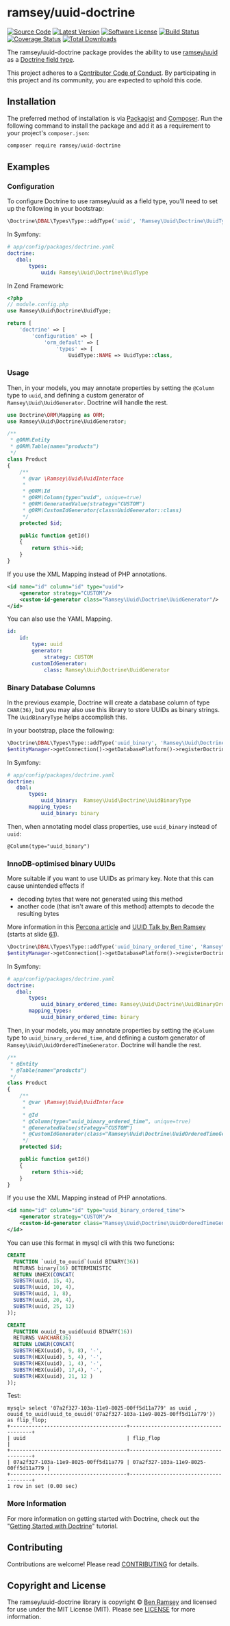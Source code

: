 # ramsey/uuid-doctrine

[![Source Code][badge-source]][source]
[![Latest Version][badge-release]][release]
[![Software License][badge-license]][license]
[![Build Status][badge-build]][build]
[![Coverage Status][badge-coverage]][coverage]
[![Total Downloads][badge-downloads]][downloads]

The ramsey/uuid-doctrine package provides the ability to use
[ramsey/uuid][ramsey-uuid] as a [Doctrine field type][doctrine-field-type].

This project adheres to a [Contributor Code of Conduct][conduct]. By participating in this project and its community, you are expected to uphold this code.

## Installation

The preferred method of installation is via [Packagist][] and [Composer][]. Run
the following command to install the package and add it as a requirement to
your project's `composer.json`:

```bash
composer require ramsey/uuid-doctrine
```

## Examples

### Configuration

To configure Doctrine to use ramsey/uuid as a field type, you'll need to set up
the following in your bootstrap:

``` php
\Doctrine\DBAL\Types\Type::addType('uuid', 'Ramsey\Uuid\Doctrine\UuidType');
```

In Symfony:

 ``` yaml
# app/config/packages/doctrine.yaml
doctrine:
    dbal:
        types:
            uuid: Ramsey\Uuid\Doctrine\UuidType
```

In Zend Framework:

```php
<?php 
// module.config.php
use Ramsey\Uuid\Doctrine\UuidType;

return [
    'doctrine' => [
        'configuration' => [
            'orm_default' => [
                'types' => [
                    UuidType::NAME => UuidType::class,
```

### Usage

Then, in your models, you may annotate properties by setting the `@Column`
type to `uuid`, and defining a custom generator of `Ramsey\Uuid\UuidGenerator`.
Doctrine will handle the rest.

``` php
use Doctrine\ORM\Mapping as ORM;
use Ramsey\Uuid\Doctrine\UuidGenerator;

/**
 * @ORM\Entity
 * @ORM\Table(name="products")
 */
class Product
{
    /**
     * @var \Ramsey\Uuid\UuidInterface
     *
     * @ORM\Id
     * @ORM\Column(type="uuid", unique=true)
     * @ORM\GeneratedValue(strategy="CUSTOM")
     * @ORM\CustomIdGenerator(class=UuidGenerator::class)
     */
    protected $id;

    public function getId()
    {
        return $this->id;
    }
}
```

If you use the XML Mapping instead of PHP annotations.

``` XML
<id name="id" column="id" type="uuid">
    <generator strategy="CUSTOM"/>
    <custom-id-generator class="Ramsey\Uuid\Doctrine\UuidGenerator"/>
</id>
```

You can also use the YAML Mapping.

``` yaml
id:
    id:
        type: uuid
        generator:
            strategy: CUSTOM
        customIdGenerator:
            class: Ramsey\Uuid\Doctrine\UuidGenerator
```

### Binary Database Columns

In the previous example, Doctrine will create a database column of type `CHAR(36)`,
but you may also use this library to store UUIDs as binary strings. The
`UuidBinaryType` helps accomplish this.

In your bootstrap, place the following:

``` php
\Doctrine\DBAL\Types\Type::addType('uuid_binary', 'Ramsey\Uuid\Doctrine\UuidBinaryType');
$entityManager->getConnection()->getDatabasePlatform()->registerDoctrineTypeMapping('uuid_binary', 'binary');
```

In Symfony:

 ``` yaml
# app/config/packages/doctrine.yaml
doctrine:
    dbal:
        types:
            uuid_binary:  Ramsey\Uuid\Doctrine\UuidBinaryType
        mapping_types:
            uuid_binary: binary
```     

Then, when annotating model class properties, use `uuid_binary` instead of `uuid`:

    @Column(type="uuid_binary")

### InnoDB-optimised binary UUIDs

More suitable if you want to use UUIDs as primary key. Note that this can cause unintended effects if

* decoding bytes that were not generated using this method
* another code (that isn't aware of this method) attempts to decode the resulting bytes

More information in this [Percona article][percona-optimized-uuids]
and [UUID Talk by Ben Ramsey][benramsey-com-uuid-talk] (starts at slide [61](https://speakerdeck.com/ramsey/identify-all-the-things-with-uuids-true-north-php-2016?slide=64)).

``` php
\Doctrine\DBAL\Types\Type::addType('uuid_binary_ordered_time', 'Ramsey\Uuid\Doctrine\UuidBinaryOrderedTimeType');
$entityManager->getConnection()->getDatabasePlatform()->registerDoctrineTypeMapping('uuid_binary_ordered_time', 'binary');
```

In Symfony:

 ``` yaml
# app/config/packages/doctrine.yaml
doctrine:
    dbal:
        types:
            uuid_binary_ordered_time: Ramsey\Uuid\Doctrine\UuidBinaryOrderedTimeType
        mapping_types:
            uuid_binary_ordered_time: binary
```     

Then, in your models, you may annotate properties by setting the `@Column`
type to `uuid_binary_ordered_time`, and defining a custom generator of `Ramsey\Uuid\UuidOrderedTimeGenerator`.
Doctrine will handle the rest.

``` php
/**
 * @Entity
 * @Table(name="products")
 */
class Product
{
    /**
     * @var \Ramsey\Uuid\UuidInterface
     *
     * @Id
     * @Column(type="uuid_binary_ordered_time", unique=true)
     * @GeneratedValue(strategy="CUSTOM")
     * @CustomIdGenerator(class="Ramsey\Uuid\Doctrine\UuidOrderedTimeGenerator")
     */
    protected $id;

    public function getId()
    {
        return $this->id;
    }
}
```

If you use the XML Mapping instead of PHP annotations.
``` XML
<id name="id" column="id" type="uuid_binary_ordered_time">
    <generator strategy="CUSTOM"/>
    <custom-id-generator class="Ramsey\Uuid\Doctrine\UuidOrderedTimeGenerator"/>
</id>
```

You can use this format in mysql cli with this two functions: 
``` SQL
CREATE 
  FUNCTION `uuid_to_ouuid`(uuid BINARY(36))
  RETURNS binary(16) DETERMINISTIC
  RETURN UNHEX(CONCAT(
  SUBSTR(uuid, 15, 4),
  SUBSTR(uuid, 10, 4),
  SUBSTR(uuid, 1, 8),
  SUBSTR(uuid, 20, 4),
  SUBSTR(uuid, 25, 12)
));

CREATE 
  FUNCTION ouuid_to_uuid(uuid BINARY(16))
  RETURNS VARCHAR(36)
  RETURN LOWER(CONCAT(
  SUBSTR(HEX(uuid), 9, 8), '-',
  SUBSTR(HEX(uuid), 5, 4), '-',
  SUBSTR(HEX(uuid), 1, 4), '-',
  SUBSTR(HEX(uuid), 17,4), '-',
  SUBSTR(HEX(uuid), 21, 12 )
));
```

Test:

```
mysql> select '07a2f327-103a-11e9-8025-00ff5d11a779' as uuid , ouuid_to_uuid(uuid_to_ouuid('07a2f327-103a-11e9-8025-00ff5d11a779')) as flip_flop;
+--------------------------------------+--------------------------------------+
| uuid                                 | flip_flop                            |
+--------------------------------------+--------------------------------------+
| 07a2f327-103a-11e9-8025-00ff5d11a779 | 07a2f327-103a-11e9-8025-00ff5d11a779 |
+--------------------------------------+--------------------------------------+
1 row in set (0.00 sec)
```


### More Information

For more information on getting started with Doctrine, check out the "[Getting
Started with Doctrine][doctrine-getting-started]" tutorial.

## Contributing

Contributions are welcome! Please read [CONTRIBUTING][] for details.

## Copyright and License

The ramsey/uuid-doctrine library is copyright © [Ben Ramsey](https://benramsey.com/) and
licensed for use under the MIT License (MIT). Please see [LICENSE][] for more
information.

[percona-optimized-uuids]: https://www.percona.com/blog/2014/12/19/store-uuid-optimized-way/
[benramsey-com-uuid-talk]: https://benramsey.com/talks/2016/11/tnphp-uuid/

[ramsey-uuid]: https://github.com/ramsey/uuid
[conduct]: https://github.com/ramsey/uuid-doctrine/blob/master/CODE_OF_CONDUCT.md
[doctrine-field-type]: http://doctrine-dbal.readthedocs.org/en/latest/reference/types.html
[packagist]: https://packagist.org/packages/ramsey/uuid-doctrine
[composer]: http://getcomposer.org/
[contributing]: https://github.com/ramsey/uuid-doctrine/blob/master/CONTRIBUTING.md
[doctrine-getting-started]: http://doctrine-orm.readthedocs.org/en/latest/tutorials/getting-started.html

[badge-source]: http://img.shields.io/badge/source-ramsey/uuid--doctrine-blue.svg?style=flat-square
[badge-release]: https://img.shields.io/packagist/v/ramsey/uuid-doctrine.svg?style=flat-square
[badge-license]: https://img.shields.io/badge/license-MIT-brightgreen.svg?style=flat-square
[badge-build]: https://img.shields.io/travis/ramsey/uuid-doctrine/master.svg?style=flat-square
[badge-coverage]: https://img.shields.io/coveralls/ramsey/uuid-doctrine/master.svg?style=flat-square
[badge-downloads]: https://img.shields.io/packagist/dt/ramsey/uuid-doctrine.svg?style=flat-square

[source]: https://github.com/ramsey/uuid-doctrine
[release]: https://packagist.org/packages/ramsey/uuid-doctrine
[license]: https://github.com/ramsey/uuid-doctrine/blob/master/LICENSE
[build]: https://travis-ci.org/ramsey/uuid-doctrine
[coverage]: https://coveralls.io/r/ramsey/uuid-doctrine?branch=master
[downloads]: https://packagist.org/packages/ramsey/uuid-doctrine
